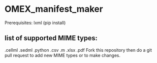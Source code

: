 # OMEX_manifest_maker

Prerequisites: lxml (pip install)

## list of supported MIME types:
.cellml
.sedml
.python
.csv
.m
.xlsx
.pdf
Fork this repository then do a git pull request to add new MIME types or to make changes.